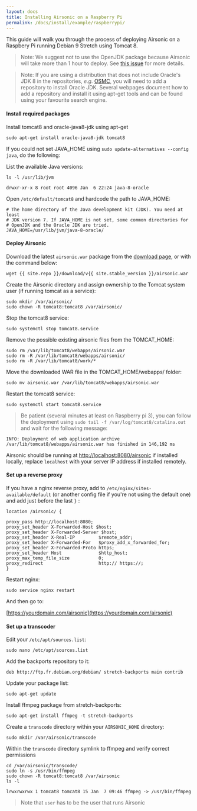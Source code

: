 ```yaml
---
layout: docs
title: Installing Airsonic on a Raspberry Pi
permalink: /docs/install/example/raspberrypi/
---
```

This guide will walk you through the process of deploying Airsonic on a Raspbery Pi running Debian 9 Stretch using Tomcat 8.

> Note: We suggest not to use the OpenJDK package because Airsonic will take more than 1 hour to deploy. See [this issue](https://github.com/airsonic/airsonic/issues/283) for more details.

> Note: If you are using a distribution that does not include Oracle's JDK 8 in the repositories, *e.g.* [OSMC](https://osmc.tv/), you will need to add a repository to install Oracle JDK. Several webpages document how to add a repository and install it using apt-get tools and can be found using your favourite search engine.

#### Install required packages

Install tomcat8 and oracle-java8-jdk using apt-get

```
sudo apt-get install oracle-java8-jdk tomcat8
```

If you could not set JAVA_HOME using `sudo update-alternatives --config java`, do the following:

List the available Java versions:

```
ls -l /usr/lib/jvm
```
```
drwxr-xr-x 8 root root 4096 Jan  6 22:24 java-8-oracle
```

Open `/etc/default/tomcat8` and hardcode the path to JAVA_HOME:

```
# The home directory of the Java development kit (JDK). You need at least
# JDK version 7. If JAVA_HOME is not set, some common directories for
# OpenJDK and the Oracle JDK are tried.
JAVA_HOME=/usr/lib/jvm/java-8-oracle/
```

#### Deploy Airsonic

Download the latest `airsonic.war` package from the [download page](/download), or with the command below:

```
wget {{ site.repo }}/download/v{{ site.stable_version }}/airsonic.war
```

Create the Airsonic directory and assign ownership to the Tomcat system user (if running tomcat as a service):

```
sudo mkdir /var/airsonic/
sudo chown -R tomcat8:tomcat8 /var/airsonic/
```

Stop the tomcat8 service:

```
sudo systemctl stop tomcat8.service
```

Remove the possible existing airsonic files from the TOMCAT_HOME:

```
sudo rm /var/lib/tomcat8/webapps/airsonic.war
sudo rm -R /var/lib/tomcat8/webapps/airsonic/
sudo rm -R /var/lib/tomcat8/work/*
```

Move the downloaded WAR file in the TOMCAT_HOME/webapps/ folder:

```
sudo mv airsonic.war /var/lib/tomcat8/webapps/airsonic.war
```

Restart the tomcat8 service:

```
sudo systemctl start tomcat8.service
```

> Be patient (several minutes at least on Raspberry pi 3), you can follow the deployment using `sudo tail -f /var/log/tomcat8/catalina.out` and wait for the following message:
```
INFO: Deployment of web application archive /var/lib/tomcat8/webapps/airsonic.war has finished in 146,192 ms
```

Airsonic should be running at [http://localhost:8080/airsonic](http://localhost:8080/airsonic) if installed locally, replace `localhost` with your server IP address if installed remotely.

#### Set up a reverse proxy

If you have a nginx reverse proxy, add to `/etc/nginx/sites-available/default` (or another config file if you're not using the default one) and add just before the last `}` :

```
location /airsonic/ {

proxy_pass http://localhost:8080;
proxy_set_header X-Forwarded-Host $host;
proxy_set_header X-Forwarded-Server $host;
proxy_set_header X-Real-IP         $remote_addr;
proxy_set_header X-Forwarded-For   $proxy_add_x_forwarded_for;
proxy_set_header X-Forwarded-Proto https;
proxy_set_header Host              $http_host;
proxy_max_temp_file_size           0;
proxy_redirect                     http:// https://;
}
```

Restart nginx:

```
sudo service nginx restart
```

And then go to:

[https://yourdomain.com/airsonic](https://yourdomain.com/airsonic)

#### Set up a transcoder

Edit your `/etc/apt/sources.list`:

```
sudo nano /etc/apt/sources.list
```

Add the backports repository to it:

```
deb http://ftp.fr.debian.org/debian/ stretch-backports main contrib
```

Update your package list:

```
sudo apt-get update
```

Install ffmpeg package from stretch-backports:

```
sudo apt-get install ffmpeg -t stretch-backports
```

Create a `transcode` directory within your `AIRSONIC_HOME` directory:

```
sudo mkdir /var/airsonic/transcode
```

Within the `transcode` directory symlink to ffmpeg and verify correct permissions
```
cd /var/airsonic/transcode/
sudo ln -s /usr/bin/ffmpeg
sudo chown -R tomcat8:tomcat8 /var/airsonic
ls -l
```
```
lrwxrwxrwx 1 tomcat8 tomcat8 15 Jan  7 09:46 ffmpeg -> /usr/bin/ffmpeg
```

> Note that `user` has to be the user that runs Airsonic
